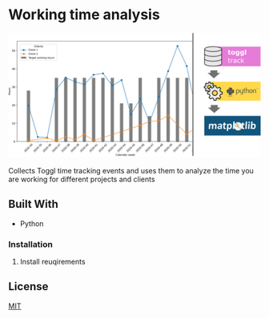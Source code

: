 # Working time analysis

<img src="./img/title.png" width="800">

Collects Toggl time tracking events and uses them to analyze the time you are working for different projects and clients

## Built With

* Python 

### Installation

1. Install reuqirements

## License
[MIT](https://choosealicense.com/licenses/mit/)
